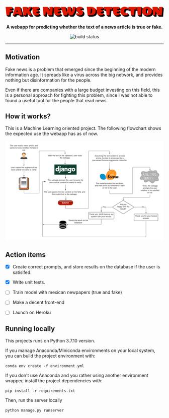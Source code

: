 ![logo](logo2.png)

<p align="center">
    <strong>A webapp for predicting whether the text of a news article is true or fake.</strong>
</p>

<p align="center">
    <img src="https://img.shields.io/github/workflow/status/yeguacelestial/fake-news-detection/tests?style=for-the-badge" alt="build status"/>
</p>

---

## Motivation

Fake news is a problem that emerged since the beginning of the modern information age. It spreads like a virus across the big network, and provides nothing but disinformation for the people.

Even if there are companies with a large budget investing on this field, this is a personal approach for fighting this problem, since I was not able to found a useful tool for the people that read news.

## How it works?

This is a Machine Learning oriented project. The following flowchart shows the expected use the webapp has as of now.

<p align="center">
    <img src="flowchart.png" alt="flowchart"/>
</p>


## Action items

- [x] Create correct prompts, and store results on the database if the user is satisifed.
- [x] Write unit tests.
- [ ] Train model with mexican newpapers (true and fake)
- [ ] Make a decent front-end
- [ ] Launch on Heroku


## Running locally

This projects runs on Python 3.7.10 version.

If you manage Anaconda/Miniconda environments on your local system, you can build the project environment with:

`conda env create -f environment.yml`

If you don't use Anaconda and you rather using another environment wrapper, install the project dependencies with:

`pip install -r requirements.txt`

Then, run the server locally

`python manage.py runserver`